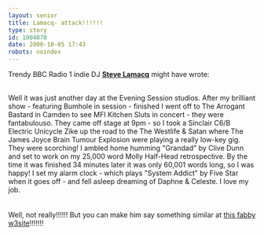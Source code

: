 ```yaml
---
layout: senior
title: Lamacq- attack!!!!!!
type: story
id: 1004070
date: 2000-10-05 17:43
robots: noindex
---
```

Trendy BBC Radio 1 indie DJ <b><a href="http://www.bbc.co.uk/radio1/djs/lamacq.shtml">Steve Lamacq</a></b> might have wrote:<br/> <br/><div class="quote">Well it was just another day at the Evening Session studios. After my brilliant show - featuring Bumhole in session - finished I went off to The Arrogant Bastard in Camden to see MFI Kitchen Sluts in concert - they were fantabulouso. They came off stage at 9pm - so I took a Sinclair C6/B Electric Unicycle Zike up the road to the The Westlife &amp; Satan where The James Joyce Brain Tumour Explosion were playing a really low-key gig. They were scorching! I ambled home humming "Grandad" by Clive Dunn and set to work on my 25,000 word Molly Half-Head retrospective. By the time it was finished 34 minutes later it was only 60,001 words long, so I was happy! I set my alarm clock - which plays "System Addict" by Five Star when it goes off - and fell asleep dreaming of Daphne &amp; Celeste. I love my job.</div> <br/> <br/>Well, not really!!!!!! But you can make him say something similar at <a href="http://www.popjustice.com/session/tenyears.htm">this fabby w3site</a>!!!!!!!